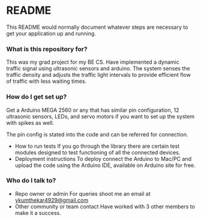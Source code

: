 # README #

This README would normally document whatever steps are necessary to get your application up and running.

### What is this repository for? ###

This was my grad project for my BE CS. Have implemented a dynamic traffic signal using ultrasonic sensors and arduino. The system senses the traffic density and adjusts the traffic light intervals to provide efficient flow of traffic with less waiting times.

### How do I get set up? ###

Get a Arduino MEGA 2560 or any that has similar pin configuration, 12 ultrasonic sensors, LEDs, and servo motors if you want to set up the system with spikes as well.

The pin config is stated into the code and can be referred for connection.

* How to run tests
If you go through the library there are certain test modules designed to test functioning of all the connected devices.
* Deployment instructions
To deploy connect the Arduino to Mac/PC and upload the code using the Arduino IDE, available on Arduino site for free.

### Who do I talk to? ###

* Repo owner or admin
 For queries shoot me an email at ykumthekar4929@gmail.com
* Other community or team contact
 Have worked with 3 other members to make it a success.
